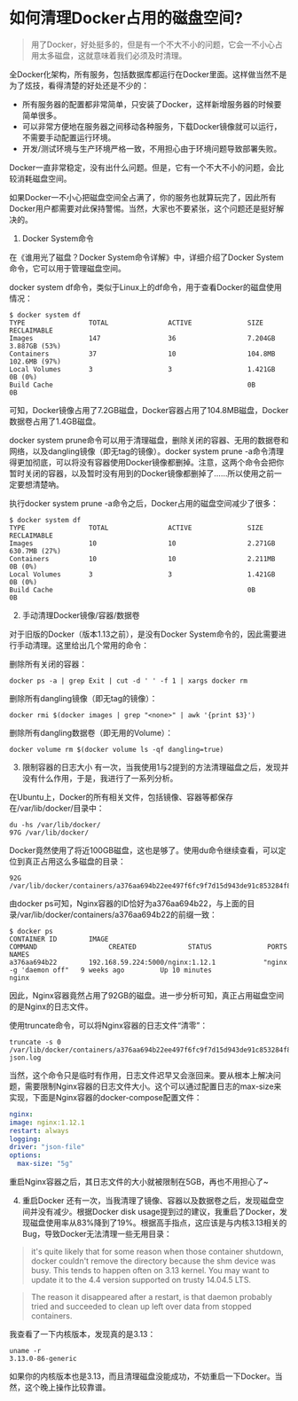 # 如何清理Docker占用的磁盘空间?

> 用了Docker，好处挺多的，但是有一个不大不小的问题，它会一不小心占用太多磁盘，这就意味着我们必须及时清理。

全Docker化架构，所有服务，包括数据库都运行在Docker里面。这样做当然不是为了炫技，看得清楚的好处还是不少的：
- 所有服务器的配置都非常简单，只安装了Docker，这样新增服务器的时候要简单很多。
- 可以非常方便地在服务器之间移动各种服务，下载Docker镜像就可以运行，不需要手动配置运行环境。
- 开发/测试环境与生产环境严格一致，不用担心由于环境问题导致部署失败。

Docker一直非常稳定，没有出什么问题。但是，它有一个不大不小的问题，会比较消耗磁盘空间。


如果Docker一不小心把磁盘空间全占满了，你的服务也就算玩完了，因此所有Docker用户都需要对此保持警惕。当然，大家也不要紧张，这个问题还是挺好解决的。

1. Docker System命令

在《谁用光了磁盘？Docker System命令详解》中，详细介绍了Docker System命令，它可以用于管理磁盘空间。

docker system df命令，类似于Linux上的df命令，用于查看Docker的磁盘使用情况：

```shell
$ docker system df
TYPE                TOTAL               ACTIVE              SIZE                RECLAIMABLE
Images              147                 36                  7.204GB             3.887GB (53%)
Containers          37                  10                  104.8MB             102.6MB (97%)
Local Volumes       3                   3                   1.421GB             0B (0%)
Build Cache                                                 0B                  0B
```

可知，Docker镜像占用了7.2GB磁盘，Docker容器占用了104.8MB磁盘，Docker数据卷占用了1.4GB磁盘。

docker system prune命令可以用于清理磁盘，删除关闭的容器、无用的数据卷和网络，以及dangling镜像（即无tag的镜像）。docker system prune -a命令清理得更加彻底，可以将没有容器使用Docker镜像都删掉。注意，这两个命令会把你暂时关闭的容器，以及暂时没有用到的Docker镜像都删掉了……所以使用之前一定要想清楚吶。

执行docker system prune -a命令之后，Docker占用的磁盘空间减少了很多：
```shell
$ docker system df
TYPE                TOTAL               ACTIVE              SIZE                RECLAIMABLE
Images              10                  10                  2.271GB             630.7MB (27%)
Containers          10                  10                  2.211MB             0B (0%)
Local Volumes       3                   3                   1.421GB             0B (0%)
Build Cache                                                 0B                  0B
```

2. 手动清理Docker镜像/容器/数据卷

对于旧版的Docker（版本1.13之前），是没有Docker System命令的，因此需要进行手动清理。这里给出几个常用的命令：

删除所有关闭的容器：
```shell
docker ps -a | grep Exit | cut -d ' ' -f 1 | xargs docker rm
```

删除所有dangling镜像（即无tag的镜像）：
```shell
docker rmi $(docker images | grep "<none>" | awk '{print $3}')
```

删除所有dangling数据卷（即无用的Volume）：
```shell
docker volume rm $(docker volume ls -qf dangling=true)
```

3. 限制容器的日志大小
有一次，当我使用1与2提到的方法清理磁盘之后，发现并没有什么作用，于是，我进行了一系列分析。

在Ubuntu上，Docker的所有相关文件，包括镜像、容器等都保存在/var/lib/docker/目录中：
```shell
du -hs /var/lib/docker/
97G /var/lib/docker/
```

Docker竟然使用了将近100GB磁盘，这也是够了。使用du命令继续查看，可以定位到真正占用这么多磁盘的目录：
```shell
92G  /var/lib/docker/containers/a376aa694b22ee497f6fc9f7d15d943de91c853284f8f105ff5ad6c7ddae7a53
```

由docker ps可知，Nginx容器的ID恰好为a376aa694b22，与上面的目录/var/lib/docker/containers/a376aa694b22的前缀一致：
```shell
$ docker ps
CONTAINER ID        IMAGE                                       COMMAND                  CREATED             STATUS              PORTS               NAMES
a376aa694b22        192.168.59.224:5000/nginx:1.12.1            "nginx -g 'daemon off"   9 weeks ago         Up 10 minutes                           nginx
```

因此，Nginx容器竟然占用了92GB的磁盘。进一步分析可知，真正占用磁盘空间的是Nginx的日志文件。

使用truncate命令，可以将Nginx容器的日志文件“清零”：
```shell
truncate -s 0 /var/lib/docker/containers/a376aa694b22ee497f6fc9f7d15d943de91c853284f8f105ff5ad6c7ddae7a53/*-json.log
```

当然，这个命令只是临时有作用，日志文件迟早又会涨回来。要从根本上解决问题，需要限制Nginx容器的日志文件大小。这个可以通过配置日志的max-size来实现，下面是Nginx容器的docker-compose配置文件：
```yaml
nginx:
image: nginx:1.12.1
restart: always
logging:
driver: "json-file"
options:
  max-size: "5g"
```

重启Nginx容器之后，其日志文件的大小就被限制在5GB，再也不用担心了~

4. 重启Docker
还有一次，当我清理了镜像、容器以及数据卷之后，发现磁盘空间并没有减少。根据Docker disk usage提到过的建议，我重启了Docker，发现磁盘使用率从83%降到了19%。根据高手指点，这应该是与内核3.13相关的Bug，导致Docker无法清理一些无用目录：

> it's quite likely that for some reason when those container shutdown, docker couldn't remove the directory because the shm device was busy. This tends to happen often on 3.13 kernel. You may want to update it to the 4.4 version supported on trusty 14.04.5 LTS.


> The reason it disappeared after a restart, is that daemon probably tried and succeeded to clean up left over data from stopped containers.

我查看了一下内核版本，发现真的是3.13：

```shell
uname -r
3.13.0-86-generic
```

如果你的内核版本也是3.13，而且清理磁盘没能成功，不妨重启一下Docker。当然，这个晚上操作比较靠谱。
